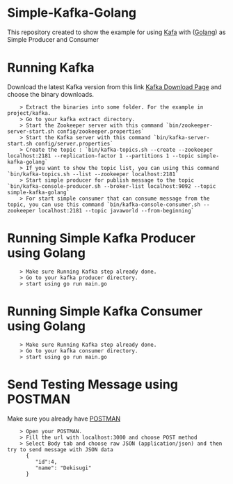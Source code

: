 # Simple-Kafka-Golang
This repository created to show the example for using [Kafa](http://kafka.apache.org/) with ([Golang](https://golang.org/)) as Simple Producer and Consumer

# Running Kafka
Download the latest Kafka version from this link [Kafka Download Page](http://kafka.apache.org/downloads.html) and choose the binary downloads.

	    > Extract the binaries into some folder. For the example in project/kafka.
		> Go to your kafka extract directory.
        > Start the Zookeeper server with this command `bin/zookeeper-server-start.sh config/zookeeper.properties`
        > Start the Kafka server with this command `bin/kafka-server-start.sh config/server.properties`
        > Create the topic : `bin/kafka-topics.sh --create --zookeeper localhost:2181 --replication-factor 1 --partitions 1 --topic simple-kafka-golang`
        > If you want to show the topic list, you can using this command `bin/kafka-topics.sh --list --zookeeper localhost:2181`
        > Start simple producer for publish message to the topic `bin/kafka-console-producer.sh --broker-list localhost:9092 --topic simple-kafka-golang`
        > For start simple consumer that can consume message from the topic, you can use this command `bin/kafka-console-consumer.sh --zookeeper localhost:2181 --topic javaworld --from-beginning`
        

# Running Simple Kafka Producer using Golang

	    > Make sure Running Kafka step already done.
        > Go to your kafka producer directory.
        > start using go run main.go
		
		
# Running Simple Kafka Consumer using Golang

	    > Make sure Running Kafka step already done.
		> Go to your kafka consumer directory.
		> start using go run main.go
		
# Send Testing Message using POSTMAN
Make sure you already have [POSTMAN](https://www.getpostman.com/)

	    > Open your POSTMAN.
		> Fill the url with localhost:3000 and choose POST method
		> Select Body tab and choose raw JSON (application/json) and then try to send message with JSON data
		  {
          	 "id":4,
          	 "name": "Dekisugi"
          }
